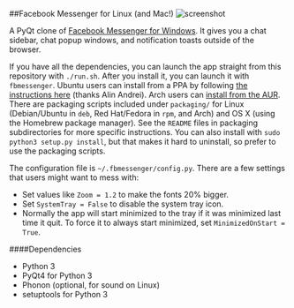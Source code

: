 ##Facebook Messenger for Linux (and Mac!)
![screenshot](https://github.com/oconnor663/fbmessenger/raw/master/resources/screenshot.png)

A PyQt clone of [Facebook Messenger for
Windows](https://www.facebook.com/about/messenger). It gives you a chat
sidebar, chat popup windows, and notification toasts outside of the browser.

If you have all the dependencies, you can launch the app straight from this
repository with `./run.sh`. After you install it, you can launch it with
`fbmessenger`. Ubuntu users can install from a PPA by following [the
instructions
here](http://www.webupd8.org/2013/04/fbmessenger-stand-alone-facebook.html)
(thanks Alin Andrei). Arch users can [install from the
AUR](https://aur.archlinux.org/packages/fbmessenger-git/).  There are packaging
scripts included under `packaging/` for Linux (Debian/Ubuntu in `deb`, Red
Hat/Fedora in `rpm`, and Arch) and OS X (using the Homebrew package manager).
See the `README` files in packaging subdirectories for more specific
instructions. You can also install with `sudo python3 setup.py install`, but
that makes it hard to uninstall, so prefer to use the packaging scripts.

The configuration file is `~/.fbmessenger/config.py`. There are a few settings
that users might want to mess with:

* Set values like `Zoom = 1.2` to make the fonts 20% bigger.
* Set `SystemTray = False` to disable the system tray icon.
* Normally the app will start minimized to the tray if it was minimized last
  time it quit. To force it to always start minimized, set `MinimizedOnStart =
  True`.

####Dependencies
* Python 3
* PyQt4 for Python 3
* Phonon (optional, for sound on Linux)
* setuptools for Python 3
